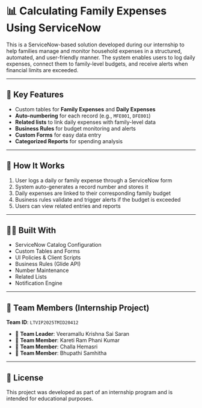 # 📊 Calculating Family Expenses Using ServiceNow

This is a ServiceNow-based solution developed during our internship to help families manage and monitor household expenses in a structured, automated, and user-friendly manner. The system enables users to log daily expenses, connect them to family-level budgets, and receive alerts when financial limits are exceeded.

---

## 🔧 Key Features

- Custom tables for **Family Expenses** and **Daily Expenses**
- **Auto-numbering** for each record (e.g., `MFE001`, `DFE001`)
- **Related lists** to link daily expenses with family-level data
- **Business Rules** for budget monitoring and alerts
- **Custom Forms** for easy data entry
- **Categorized Reports** for spending analysis

---

## 📂 How It Works

1. User logs a daily or family expense through a ServiceNow form
2. System auto-generates a record number and stores it
3. Daily expenses are linked to their corresponding family budget
4. Business rules validate and trigger alerts if the budget is exceeded
5. Users can view related entries and reports

---

## 👨‍💻 Built With

- ServiceNow Catalog Configuration
- Custom Tables and Forms
- UI Policies & Client Scripts
- Business Rules (Glide API)
- Number Maintenance
- Related Lists
- Notification Engine

---

## 👥 Team Members (Internship Project)

**Team ID**: `LTVIP2025TMID20412`

- 👤 **Team Leader**: Veeramallu Krishna Sai Saran  
- 👤 **Team Member**: Kareti Ram Phani Kumar  
- 👤 **Team Member**: Challa Hemasri  
- 👤 **Team Member**: Bhupathi Samhitha

---

## 📎 License

This project was developed as part of an internship program and is intended for educational purposes.

